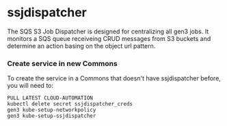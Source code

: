 # ssjdispatcher
The SQS S3 Job Dispatcher is designed for centralizing all gen3 jobs. It monitors a SQS queue receiveing CRUD messages from S3 buckets and determine an action basing on the object url pattern.

### Create service in new Commons
To create the service in a Commons that doesn't have ssjdispatcher before, you will need to:
```
PULL LATEST CLOUD-AUTOMATION
kubectl delete secret ssjdispatcher_creds
gen3 kube-setup-networkpolicy
gen3 kube-setup-ssjdispatcher
```
